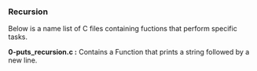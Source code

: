 ### Recursion

Below is a name list of C files containing fuctions that perform specific tasks.

**0-puts_recursion.c :** Contains a Function that prints a string followed by a new line.

